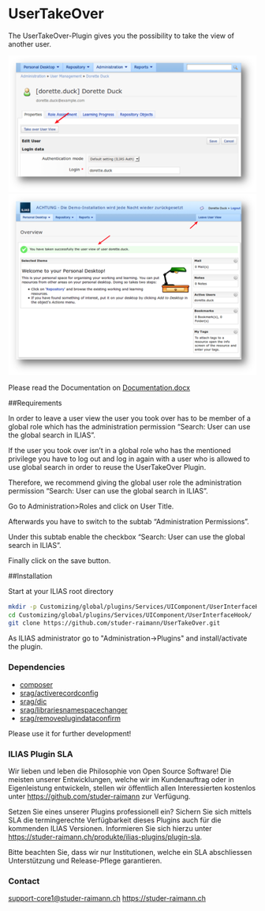 UserTakeOver
============
The UserTakeOver-Plugin gives you the possibility to take the view of another user.

![001][overview]
![002][leave]

Please read the Documentation on [Documentation.docx](/doc/Documentation.pdf?raw=true)

##Requirements

In order to leave a user view the user you took over has to be member of a global role which has the administration permission “Search: User can use the global search in ILIAS”.  

If the user you took over isn’t in a global role who has the mentioned privilege you have to log out and log in again with a user who is allowed to use global search in order to reuse the UserTakeOver Plugin.

Therefore, we recommend giving the global user role the administration permission “Search: User can use the global search in ILIAS”. 

Go to Administration>Roles and click on User Title.

Afterwards you have to switch to the subtab “Administration Permissions”.

Under this subtab enable the checkbox “Search: User can use the global search in ILIAS”.

Finally click on the save button.

##Installation

Start at your ILIAS root directory
```bash
mkdir -p Customizing/global/plugins/Services/UIComponent/UserInterfaceHook/  
cd Customizing/global/plugins/Services/UIComponent/UserInterfaceHook/  
git clone https://github.com/studer-raimann/UserTakeOver.git  
```
As ILIAS administrator go to "Administration->Plugins" and install/activate the plugin.

### Dependencies
* [composer](https://getcomposer.org)
* [srag/activerecordconfig](https://packagist.org/packages/srag/activerecordconfig)
* [srag/dic](https://packagist.org/packages/srag/dic)
* [srag/librariesnamespacechanger](https://packagist.org/packages/srag/librariesnamespacechanger)
* [srag/removeplugindataconfirm](https://packagist.org/packages/srag/removeplugindataconfirm)

Please use it for further development!


### ILIAS Plugin SLA

Wir lieben und leben die Philosophie von Open Source Software! Die meisten unserer Entwicklungen, welche wir im Kundenauftrag oder in Eigenleistung entwickeln, stellen wir öffentlich allen Interessierten kostenlos unter https://github.com/studer-raimann zur Verfügung.

Setzen Sie eines unserer Plugins professionell ein? Sichern Sie sich mittels SLA die termingerechte Verfügbarkeit dieses Plugins auch für die kommenden ILIAS Versionen. Informieren Sie sich hierzu unter https://studer-raimann.ch/produkte/ilias-plugins/plugin-sla.

Bitte beachten Sie, dass wir nur Institutionen, welche ein SLA abschliessen Unterstützung und Release-Pflege garantieren.

### Contact
support-core1@studer-raimann.ch
https://studer-raimann.ch  



[overview]: /doc/Screenshots/001.png?raw=true "Button in Administraion"
[leave]: /doc/Screenshots/002.png?raw=true "Leave the User View"

